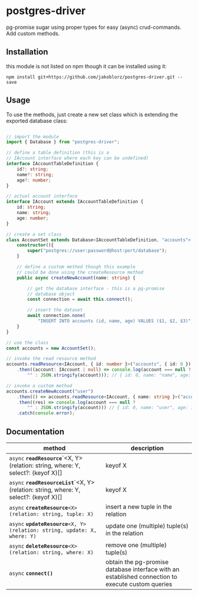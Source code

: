 # postgres-driver
pg-promise sugar using proper types for easy (async) crud-commands. Add custom methods.

## Installation
this module is not listed on npm though it can be installed using it:
```shell
npm install git+https://github.com/jakoblorz/postgres-driver.git --save
```

## Usage
To use the methods, just create a new set class which is extending
the exported database class:
```typescript

// import the module
import { Database } from "postgres-driver";

// define a table definition (this is a
// IAccount interface where each key can be undefined)
interface IAccountTableDefinition {
    id?: string;
    name?: string;
    age?: number;
}

// actual account interface
interface IAccount extends IAccountTableDefinition {
    id: string;
    name: string;
    age: number;
}

// create a set class
class AccountSet extends Database<IAccountTableDefinition, "accounts"> {
    constructor(){
        super("postgres://user:password@host:port/database");
    }

    // define a custom method though this example
    // could be done using the createResource method
    public async createNewAccount(name: string) {

        // get the database interface - this is a pg-promise
        // database object
        const connection = await this.connect();

        // insert the dataset
        await connection.none(
            "INSERT INTO accounts (id, name, age) VALUES ($1, $2, $3)", [0, name, 18]);
    }
}

// use the class
const accounts = new AccountSet();

// invoke the read resource method
accounts.readResource<IAccount, { id: number }>("accounts", { id: 0 })
    .then((account: IAccount | null) => console.log(account === null ? 
        "" : JSON.stringify(account))); // { id: 0, name: "name", age: 18 }

// invoke a custom method
accounts.createNewAccount("user")
    .then(() => accounts.readResource<IAccount, { name: string }>("accounts", { name: "user" }))
    .then((res) => console.log(account === null ?
        "" : JSON.stringify(account))) // { id: 0, name: "user", age: 18 }
    .catch(console.error);
```

## Documentation
| method | description |
| --- | --- |
| `async` **`readResource`**`<X, Y>(relation: string, where: Y, select?: (keyof X)[] | keyof X | "*")` | read a single tuple from the relation - returning null if no row was found |
| `async` **`readResourceList`**`<X, Y>(relation: string, where: Y, select?: (keyof X)[] | keyof X | "*", skip?: number, limit?: number, orderByAsc?: (keyof X)[] | keyof X | "", orderByDsc?: (keyof X)[] | keyof X | "")` | read multiple tuples from the relation |
| `async` **`createResource`**`<X>(relation: string, tuple: X)`| insert a new tuple in the relation |
| `async` **`updateResource`**`<X, Y>(relation: string, update: X, where: Y)` | update one (multiple) tuple(s) in the relation |
| `async` **`deleteResource`**`<X>(relation: string, where: X)`| remove one (multiple) tuple(s) |
| `async` **`connect()`** | obtain the pg-promise database interface with an established connection to execute custom queries |